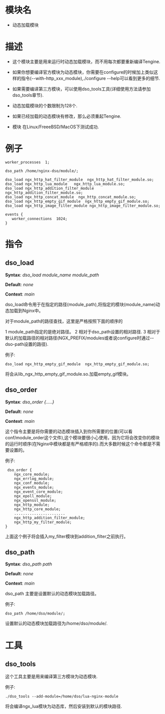模块名
====

*  动态加载模块

描述
===========

* 这个模块主要是用来运行时动态加载模块，而不用每次都要重新编译Tengine.

* 如果你想要编译官方模块为动态模块，你需要在configure的时候加上类似这样的指令(--with-http\_xxx_module),./configure --help可以看到更多的细节.

* 如果需要编译第三方模块，可以使用dso\_tools工具(详细使用方法请参加dso_tools章节).

* 动态加载模块的个数限制为128个.

* 如果已经加载的动态模块有修改，那么必须重起Tengine.

* 模块 在Linux/FreeeBSD/MacOS下测试成功.


例子
===========

    worker_processes  1;

    dso_path /home/nginx-dso/module/;

    dso_load ngx_http_hat_filter_module  ngx_http_hat_filter_module.so;
    dso_load ngx_http_lua_module   ngx_http_lua_module.so;
    dso_load ngx_http_addition_filter_module ngx_http_addition_filter_module.so;
    dso_load ngx_http_concat_module  ngx_http_concat_module.so;
    dso_load ngx_http_empty_gif_module  ngx_http_empty_gif_module.so;
    dso_load ngx_http_image_filter_module ngx_http_image_filter_module.so;

    events {
       worker_connections  1024;
    }


指令
==========

dso_load
------------------------

**Syntax**: *dso_load module_name module_path*

**Default**: *none*

**Context**: *main*

dso_load命令用于在指定的路径(module\_path),将指定的模块(module\_name)动态加载到Nginx中。

对于module\_path的路径查找，这里是严格按照下面的顺序的

1 module\_path指定的是绝对路径。
2 相对于dso\_path设置的相对路径.
3 相对于默认的加载路径的相对路径(NGX\_PREFIX/modules或者说configure时通过--dso-path设置的路径).

例子:

    dso_load ngx_http_empty_gif_module  ngx_http_empty_gif_module.so;

将会从lib\_ngx\_http\_empty\_gif\_module.so.加载empty\_gif模块。


dso_order
-------------

**Syntax**: *dso_order {.....}*

**Default**: *none*

**Context**: *main*


这个指令主要是将你需要的动态模块插入到你所需要的位置(可以看conf/module\_order这个文件),这个模块要很小心使用，因为它将会改变你的模块的运行时顺序(在Nginx中模块都是有严格顺序的).而大多数时候这个命令都是不需要设置的。

例子:

     dso_order {
        ngx_core_module;
        ngx_errlog_module;
        ngx_conf_module;
        ngx_events_module;
        ngx_event_core_module;
        ngx_epoll_module;
        ngx_openssl_module;
        ngx_http_module;
        ngx_http_core_module;
        .......................
        ngx_http_addition_filter_module;
        ngx_http_my_filter_module;
    }

上面这个例子将会插入my\_filter模块到addition\_filter之前执行。


dso_path
------------------------

**Syntax**: *dso_path path*

**Default**: *none*

**Context**: *main*

dso_path 主要是设置默认的动态模块加载路径。

例子:

    dso_path /home/dso/module/;

设置默认的动态模块加载路径为/home/dso/module/.


工具
===========

dso_tools
------------------------

这个工具主要是用来编译第三方模块为动态模块.

例子:

    ./dso_tools --add-module=/home/dso/lua-nginx-module

将会编译ngx\_lua模块为动态库，然后安装到默认的模块路径.
